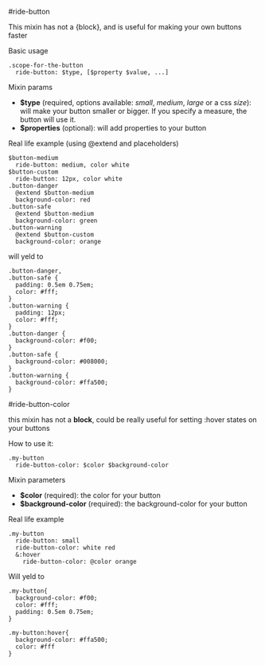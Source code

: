 #ride-button

This mixin has not a {block}, and is useful for making your own buttons faster

Basic usage
  
```
.scope-for-the-button
  ride-button: $type, [$property $value, ...]
```

Mixin params

* **$type** (required, options available: *small*, *medium*, *large* or a css *size*): will make your button smaller or bigger. If you specify a measure, the button will use it.
* **$properties** (optional): will add properties to your button

Real life example (using @extend and placeholders)

```
$button-medium
  ride-button: medium, color white
$button-custom
  ride-button: 12px, color white
.button-danger
  @extend $button-medium
  background-color: red
.button-safe
  @extend $button-medium
  background-color: green
.button-warning
  @extend $button-custom
  background-color: orange
```

will yeld to

```
.button-danger,
.button-safe {
  padding: 0.5em 0.75em;
  color: #fff;
}
.button-warning {
  padding: 12px;
  color: #fff;
}
.button-danger {
  background-color: #f00;
}
.button-safe {
  background-color: #008000;
}
.button-warning {
  background-color: #ffa500;
}
```

#ride-button-color

this mixin has not a **block**, could be really useful for setting :hover states on your buttons

How to use it:

```
.my-button
  ride-button-color: $color $background-color
```

Mixin parameters

* **$color** (required): the color for your button
* **$background-color** (required): the background-color for your button

Real life example

```
.my-button
  ride-button: small
  ride-button-color: white red
  &:hover
    ride-button-color: @color orange
```

Will yeld to

```
.my-button{
  background-color: #f00;
  color: #fff;
  padding: 0.5em 0.75em;
}

.my-button:hover{
  background-color: #ffa500;
  color: #fff
}
```